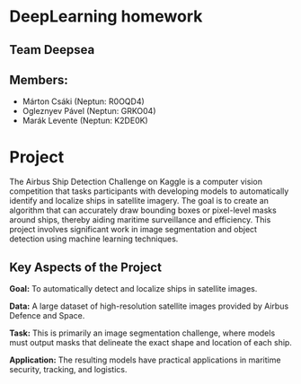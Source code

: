 # DeepLearning homework
## Team Deepsea
## Members:
  - Márton Csáki (Neptun: R0OQD4)
  - Ogleznyev Pável (Neptun: GRKO04)
  - Marák Levente (Neptun: K2DE0K)

# Project
  The Airbus Ship Detection Challenge on Kaggle is a computer vision competition that tasks participants with developing models to automatically identify and localize ships in satellite imagery. The goal is to create an algorithm that can accurately draw bounding boxes or pixel-level masks around ships, thereby aiding maritime surveillance and efficiency. This project involves significant work in image segmentation and object detection using machine learning techniques.

## Key Aspects of the Project
  **Goal:** To automatically detect and localize ships in satellite images.

  **Data:** A large dataset of high-resolution satellite images provided by Airbus Defence and Space.

  **Task:** This is primarily an image segmentation challenge, where models must output masks that delineate the exact shape and location of each ship.

  **Application:** The resulting models have practical applications in maritime security, tracking, and logistics.
